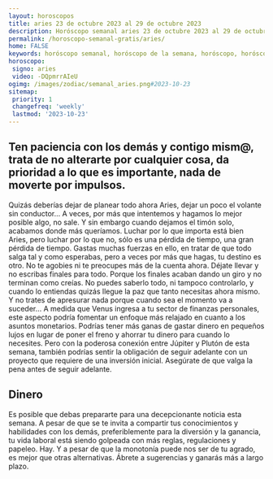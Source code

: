 ```yaml
---
layout: horoscopos
title: aries 23 de octubre 2023 al 29 de octubre 2023 
description: Horóscopo semanal aries 23 de octubre 2023 al 29 de octubre 2023. Ten paciencia con los demás y contigo mism@, trata de no alterarte por cualquier cosa, da prioridad a lo que es importante, nada de moverte por impulsos.
permalink: /horoscopo-semanal-gratis/aries/
home: FALSE
keywords: horóscopo semanal, horóscopo de la semana, horóscopo, horóscopo gratis,horóscopos, horóscopo esperanza gracia, horoscopos aries la semana, horóscopos gratis, Tarot, Astrologia, Zodíaco, aries, horoscopo gratis, semanal
horoscopo:
 signo: aries
 video: -DQpmrrAIeU
ogimg: /images/zodiac/semanal_aries.png#2023-10-23
sitemap:
 priority: 1
 changefreq: 'weekly'
 lastmod: '2023-10-23'
---
```




## Ten paciencia con los demás y contigo mism@, trata de no alterarte por cualquier cosa, da prioridad a lo que es importante, nada de moverte por impulsos.

Quizás deberías dejar de planear todo ahora Aries, dejar un poco el volante sin conductor… A veces, por más que intentemos y hagamos lo mejor posible algo, no sale. Y sin embargo cuando dejamos el timón solo, acabamos donde más queríamos. Luchar por lo que importa está bien Aries, pero luchar por lo que no, sólo es una pérdida de tiempo, una gran pérdida de tiempo. Gastas muchas fuerzas en ello, en tratar de que todo salga tal y como esperabas, pero a veces por más que hagas, tu destino es otro. No te agobies ni te preocupes más de la cuenta ahora. Déjate llevar y no escribas finales para todo. Porque los finales acaban dando un giro y no terminan como creías. No puedes saberlo todo, ni tampoco controlarlo, y cuando lo entiendas quizás llegue la paz que tanto necesitas ahora mismo. Y no trates de apresurar nada porque cuando sea el momento va a suceder…
A medida que Venus ingresa a tu sector de finanzas personales, este aspecto podría fomentar un enfoque más relajado en cuanto a los asuntos monetarios. Podrías tener más ganas de gastar dinero en pequeños lujos en lugar de poner el freno y ahorrar tu dinero para cuando lo necesites. Pero con la poderosa conexión entre Júpiter y Plutón de esta semana, también podrías sentir la obligación de seguir adelante con un proyecto que requiere de una inversión inicial. Asegúrate de que valga la pena antes de seguir adelante.

## Dinero

Es posible que debas prepararte para una decepcionante noticia esta semana. A pesar de que se te invita a compartir tus conocimientos y habilidades con los demás, preferiblemente para la diversión y la ganancia, tu vida laboral está siendo golpeada con más reglas, regulaciones y papeleo. Hay. Y a pesar de que la monotonía puede  nos ser de tu agrado, es mejor que otras alternativas. Ábrete a sugerencias y ganarás más a largo plazo.